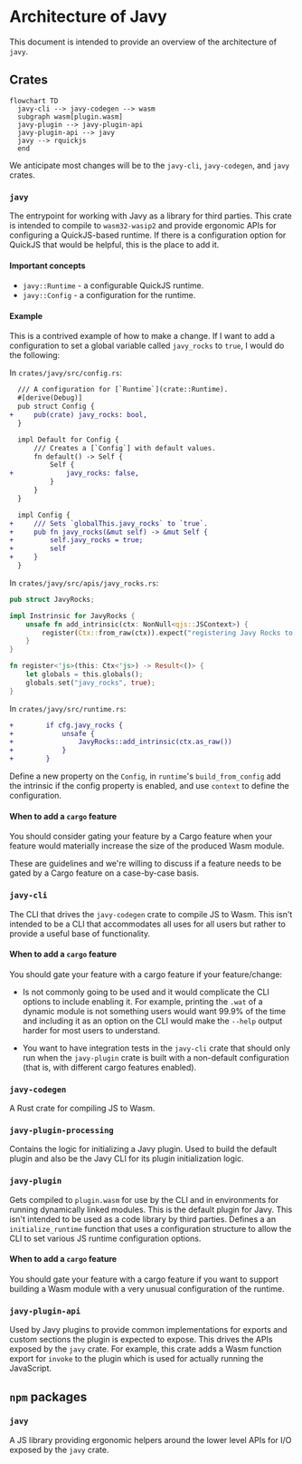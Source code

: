 # Architecture of Javy

This document is intended to provide an overview of the architecture of `javy`.

## Crates

```mermaid
flowchart TD
  javy-cli --> javy-codegen --> wasm
  subgraph wasm[plugin.wasm]
  javy-plugin --> javy-plugin-api
  javy-plugin-api --> javy
  javy --> rquickjs
  end
```

We anticipate most changes will be to the `javy-cli`, `javy-codegen`, and
`javy` crates.

### `javy`

The entrypoint for working with Javy as a library for third parties. This crate
is intended to compile to `wasm32-wasip2` and provide ergonomic APIs for
configuring a QuickJS-based runtime. If there is a configuration option for
QuickJS that would be helpful, this is the place to add it.

#### Important concepts

- `javy::Runtime` - a configurable QuickJS runtime.
- `javy::Config` - a configuration for the runtime.

#### Example

This is a contrived example of how to make a change. If I want to add
a configuration to set a global variable called `javy_rocks` to `true`, I would
do the following:

In `crates/javy/src/config.rs`:

```diff
  /// A configuration for [`Runtime`](crate::Runtime).
  #[derive(Debug)]
  pub struct Config {
+     pub(crate) javy_rocks: bool,
  }

  impl Default for Config {
      /// Creates a [`Config`] with default values.
      fn default() -> Self {
          Self {
+             javy_rocks: false,
          }
      }
  }

  impl Config {
+     /// Sets `globalThis.javy_rocks` to `true`.
+     pub fn javy_rocks(&mut self) -> &mut Self {
+         self.javy_rocks = true;
+         self
+     }
  }
```

In `crates/javy/src/apis/javy_rocks.rs`:

```rust
pub struct JavyRocks;

impl Instrinsic for JavyRocks {
    unsafe fn add_intrinsic(ctx: NonNull<qjs::JSContext>) {
        register(Ctx::from_raw(ctx)).expect("registering Javy Rocks to succeed")
    }
}

fn register<'js>(this: Ctx<'js>) -> Result<()> {
    let globals = this.globals();
    globals.set("javy_rocks", true);
}
```

In `crates/javy/src/runtime.rs`:

```diff
+        if cfg.javy_rocks {
+            unsafe {
+                JavyRocks::add_intrinsic(ctx.as_raw())
+            }
+        }
```

Define a new property on the `Config`, in `runtime`'s `build_from_config` add
the intrinsic if the config property is enabled, and use `context` to define the
configuration.

#### When to add a `cargo` feature

You should consider gating your feature by a Cargo feature when your feature
would materially increase the size of the produced Wasm module.

These are guidelines and we're willing to discuss if a feature needs to be gated
by a Cargo feature on a case-by-case basis.

### `javy-cli`

The CLI that drives the `javy-codegen` crate to compile JS to Wasm. This
isn't intended to be a CLI that accommodates all uses for all users but
rather to provide a useful base of functionality. 

#### When to add a `cargo` feature

You should gate your feature with a cargo feature if your feature/change:

- Is not commonly going to be used and it would complicate the CLI options to
  include enabling it. For example, printing the `.wat` of a dynamic module is not
  something users would want 99.9% of the time and including it as an option on
  the CLI would make the `--help` output harder for most users to understand.

- You want to have integration tests in the `javy-cli` crate that should only
  run when the `javy-plugin` crate is built with a non-default configuration (that
  is, with different cargo features enabled).

### `javy-codegen`

A Rust crate for compiling JS to Wasm.

### `javy-plugin-processing`

Contains the logic for initializing a Javy plugin. Used to build the default
plugin and also be the Javy CLI for its plugin initialization logic.

### `javy-plugin`

Gets compiled to `plugin.wasm` for use by the CLI and in environments for
running dynamically linked modules. This is the default plugin for Javy.
This isn't intended to be used as a code library by third parties. Defines a
an `initialize_runtime` function that uses a configuration structure to
allow the CLI to set various JS runtime configuration options.

#### When to add a `cargo` feature

You should gate your feature with a cargo feature if you want to support
building a Wasm module with a very unusual configuration of the runtime.

### `javy-plugin-api`

Used by Javy plugins to provide common implementations for exports and custom
sections the plugin is expected to expose. This drives the APIs exposed by the
`javy` crate. For example, this crate adds a Wasm function export for `invoke`
to the plugin which is used for actually running the JavaScript.

## `npm` packages

### `javy`

A JS library providing ergonomic helpers around the lower level APIs for I/O
exposed by the `javy` crate.
